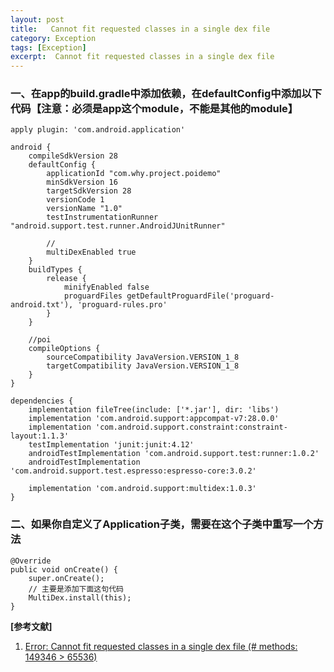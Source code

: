 ```yaml
---
layout: post
title:   Cannot fit requested classes in a single dex file
category: Exception
tags: [Exception]
excerpt:  Cannot fit requested classes in a single dex file
---
```


### 一、在app的build.gradle中添加依赖，在defaultConfig中添加以下代码【注意：必须是app这个module，不能是其他的module】 ###

	apply plugin: 'com.android.application'
	
	android {
	    compileSdkVersion 28
	    defaultConfig {
	        applicationId "com.why.project.poidemo"
	        minSdkVersion 16
	        targetSdkVersion 28
	        versionCode 1
	        versionName "1.0"
	        testInstrumentationRunner "android.support.test.runner.AndroidJUnitRunner"
	
	        //
	        multiDexEnabled true
	    }
	    buildTypes {
	        release {
	            minifyEnabled false
	            proguardFiles getDefaultProguardFile('proguard-android.txt'), 'proguard-rules.pro'
	        }
	    }
	
	    //poi
	    compileOptions {
	        sourceCompatibility JavaVersion.VERSION_1_8
	        targetCompatibility JavaVersion.VERSION_1_8
	    }
	}
	
	dependencies {
	    implementation fileTree(include: ['*.jar'], dir: 'libs')
	    implementation 'com.android.support:appcompat-v7:28.0.0'
	    implementation 'com.android.support.constraint:constraint-layout:1.1.3'
	    testImplementation 'junit:junit:4.12'
	    androidTestImplementation 'com.android.support.test:runner:1.0.2'
	    androidTestImplementation 'com.android.support.test.espresso:espresso-core:3.0.2'
	
	    implementation 'com.android.support:multidex:1.0.3'
	}

### 二、如果你自定义了Application子类，需要在这个子类中重写一个方法 ###


	@Override
	public void onCreate() {
	    super.onCreate();
	    // 主要是添加下面这句代码
	    MultiDex.install(this);
	}

**[参考文献]**

1. [Error: Cannot fit requested classes in a single dex file (# methods: 149346 > 65536)](https://www.cnblogs.com/whycxb/p/9792192.html "Error: Cannot fit requested classes in a single dex file [# methods: 149346 > 65536]")



